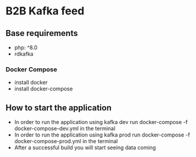 B2B Kafka feed
==============

## Base requirements
* php: ^8.0
* rdkafka

### Docker Compose
* install docker
* install docker-compose

## How to start the application
* In order to run the application using kafka dev run docker-compose -f docker-compose-dev.yml in the terminal
* In order to run the application using kafka prod run docker-compose -f docker-compose-prod.yml in the terminal
* After a successful build you will start seeing data coming
